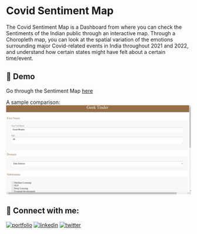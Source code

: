 
# Covid Sentiment Map

The Covid Sentiment Map is a Dashboard from where you can check the Sentiments of the Indian public through an interactive map. Through a Choropleth map, you can look at the spatial variation of the emotions surrounding major Covid-related events in India throughout 2021 and 2022, and understand how certain states might have felt about a certain time/event.



## 🚀 Demo

Go through the Sentiment Map [here](https://covidsentimentmap.herokuapp.com/)

A sample comparison:
![alt text](https://github.com/kunal-bhadra/GeekFinder-Content-Based-Recommender/blob/main/demo.gif)


## 🔗 Connect with me:
[![portfolio](https://img.shields.io/badge/my_portfolio-000?style=for-the-badge&logo=ko-fi&logoColor=white)](https://www.polywork.com/kunal_bhadra)
[![linkedin](https://img.shields.io/badge/linkedin-0A66C2?style=for-the-badge&logo=linkedin&logoColor=white)](https://www.linkedin.com/in/kunal-bhadra-cs/)
[![twitter](https://img.shields.io/badge/twitter-1DA1F2?style=for-the-badge&logo=twitter&logoColor=white)](https://twitter.com/kunal_kaun)

  